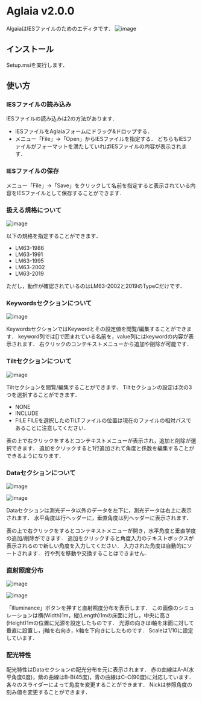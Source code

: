 # Aglaia v2.0.0
AlgaiaはIESファイルのためのエディタです．
![image](https://github.com/popcorn088/Aglaia/assets/51944267/dce4f647-c2ba-4409-98c4-6a511188e4ff)

## インストール
Setup.msiを実行します．

## 使い方
### IESファイルの読み込み
IESファイルの読み込みは2の方法があります．
* IESファイルをAglaiaフォームにドラッグ&ドロップする．
* メニュー「File」->「Open」からIESファイルを指定する．
どちらもIESファイルがフォーマットを満たしていればIESファイルの内容が表示されます．

### IESファイルの保存
メニュー「File」->「Save」をクリックして名前を指定すると表示されている内容をIESファイルとして保存することができます．

### 扱える規格について
![image](https://github.com/popcorn088/Aglaia/assets/51944267/a8518cc0-a5fc-43fc-a5e6-1c50acf8e98d)

以下の規格を指定することができます．
* LM63-1986
* LM63-1991
* LM63-1995
* LM63-2002
* LM63-2019

ただし，動作が確認されているのはLM63-2002と2019のTypeCだけです．

### Keywordsセクションについて
![image](https://github.com/popcorn088/Aglaia/assets/51944267/db0acf6e-6370-4b04-8ac8-8088ea89cb7d)

KeywordsセクションではKeywordとその設定値を閲覧/編集することができます．
keyword列では[]で囲まれている名前を，value列にはkeywordの内容が表示されます．
右クリックのコンテキストメニューから追加や削除が可能です．

### Tiltセクションについて
![image](https://github.com/popcorn088/Aglaia/assets/51944267/831a2c16-4d50-4d3b-8e29-b52a59842ef8)

Tiltセクションを閲覧/編集することができます．
Tiltセクションの設定は次の3つを選択することができます．
* NONE
* INCLUDE
* FILE
FILEを選択したのTILTファイルの位置は現在のファイルの相対パスであることに注意してください．

表の上で右クリックをするとコンテキストメニューが表示され，追加と削除が選択できます．
追加をクリックすると1行追加されて角度と係数を編集することができるようになります．

### Dataセクションについて
![image](https://github.com/popcorn088/Aglaia/assets/51944267/b4675ba4-5a18-468a-8462-9e68ced66c37)

![image](https://github.com/popcorn088/Aglaia/assets/51944267/dd06a9e9-b3ab-4075-9900-7aa52b277a7a)

Dataセクションは測光データ以外のデータを左下に，測光データは右上に表示されます．
水平角度は行ヘッダーに，垂直角度は列ヘッダーに表示されます．

表の上で右クリックをするとコンテキストメニューが開き，水平角度と垂直学度の追加/削除ができます．
追加をクリックすると角度入力のテキストボックスが表示されるので新しい角度を入力してください．
入力された角度は自動的にソートされます．
行や列を移動や交換することはできません．

### 直射照度分布

![image](https://github.com/popcorn088/Aglaia/assets/51944267/95d768ba-d52d-4666-a3f9-2999ae4d99cd)

![image](https://github.com/popcorn088/Aglaia/assets/51944267/89541a65-685c-4633-85a9-17765839ea40)

「Illuminance」ボタンを押すと直射照度分布を表示します．
この画像のシミュレーションは横(Width)1m，縦(Length)1mの床面に対し，中央に高さ(Height)1mの位置に光源を設定したものです．
光源の向きはi軸を床面に対して垂直に設置し，j軸を右向き，k軸を下向きにしたものです．
Scaleは1/10に設定しています．

### 配光特性
配光特性はDataセクションの配光分布を元に表示されます．
赤の曲線はA-A(水平角度0度)，紫の曲線はB-B(45度)，青の曲線はC-C(90度)に対応しています．
各々のスライダーによって角度を変更することができます．
Nickは参照角度の刻み値を変更することができます．
